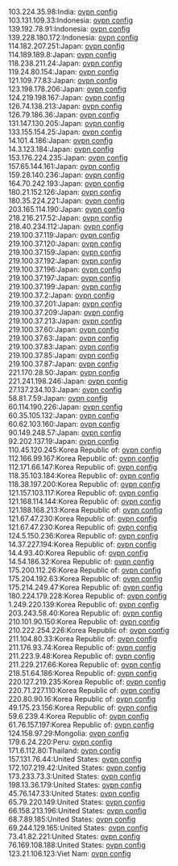 103.224.35.98:India: [ovpn config](vpn/103_224_35_98.ovpn)  
103.131.109.33:Indonesia: [ovpn config](vpn/103_131_109_33.ovpn)  
139.192.78.91:Indonesia: [ovpn config](vpn/139_192_78_91.ovpn)  
139.228.180.172:Indonesia: [ovpn config](vpn/139_228_180_172.ovpn)  
114.182.207.251:Japan: [ovpn config](vpn/114_182_207_251.ovpn)  
114.189.189.8:Japan: [ovpn config](vpn/114_189_189_8.ovpn)  
118.238.211.24:Japan: [ovpn config](vpn/118_238_211_24.ovpn)  
119.24.80.154:Japan: [ovpn config](vpn/119_24_80_154.ovpn)  
121.109.77.83:Japan: [ovpn config](vpn/121_109_77_83.ovpn)  
123.198.178.206:Japan: [ovpn config](vpn/123_198_178_206.ovpn)  
124.219.198.167:Japan: [ovpn config](vpn/124_219_198_167.ovpn)  
126.74.138.213:Japan: [ovpn config](vpn/126_74_138_213.ovpn)  
126.79.186.36:Japan: [ovpn config](vpn/126_79_186_36.ovpn)  
131.147.130.205:Japan: [ovpn config](vpn/131_147_130_205.ovpn)  
133.155.154.25:Japan: [ovpn config](vpn/133_155_154_25.ovpn)  
14.101.4.186:Japan: [ovpn config](vpn/14_101_4_186.ovpn)  
14.3.123.184:Japan: [ovpn config](vpn/14_3_123_184.ovpn)  
153.176.224.235:Japan: [ovpn config](vpn/153_176_224_235.ovpn)  
157.65.144.161:Japan: [ovpn config](vpn/157_65_144_161.ovpn)  
159.28.140.236:Japan: [ovpn config](vpn/159_28_140_236.ovpn)  
164.70.242.193:Japan: [ovpn config](vpn/164_70_242_193.ovpn)  
180.21.152.126:Japan: [ovpn config](vpn/180_21_152_126.ovpn)  
180.35.224.221:Japan: [ovpn config](vpn/180_35_224_221.ovpn)  
203.165.114.190:Japan: [ovpn config](vpn/203_165_114_190.ovpn)  
218.216.217.52:Japan: [ovpn config](vpn/218_216_217_52.ovpn)  
218.40.234.112:Japan: [ovpn config](vpn/218_40_234_112.ovpn)  
219.100.37.119:Japan: [ovpn config](vpn/219_100_37_119.ovpn)  
219.100.37.120:Japan: [ovpn config](vpn/219_100_37_120.ovpn)  
219.100.37.159:Japan: [ovpn config](vpn/219_100_37_159.ovpn)  
219.100.37.192:Japan: [ovpn config](vpn/219_100_37_192.ovpn)  
219.100.37.196:Japan: [ovpn config](vpn/219_100_37_196.ovpn)  
219.100.37.197:Japan: [ovpn config](vpn/219_100_37_197.ovpn)  
219.100.37.199:Japan: [ovpn config](vpn/219_100_37_199.ovpn)  
219.100.37.2:Japan: [ovpn config](vpn/219_100_37_2.ovpn)  
219.100.37.201:Japan: [ovpn config](vpn/219_100_37_201.ovpn)  
219.100.37.209:Japan: [ovpn config](vpn/219_100_37_209.ovpn)  
219.100.37.213:Japan: [ovpn config](vpn/219_100_37_213.ovpn)  
219.100.37.60:Japan: [ovpn config](vpn/219_100_37_60.ovpn)  
219.100.37.63:Japan: [ovpn config](vpn/219_100_37_63.ovpn)  
219.100.37.83:Japan: [ovpn config](vpn/219_100_37_83.ovpn)  
219.100.37.85:Japan: [ovpn config](vpn/219_100_37_85.ovpn)  
219.100.37.87:Japan: [ovpn config](vpn/219_100_37_87.ovpn)  
221.170.28.50:Japan: [ovpn config](vpn/221_170_28_50.ovpn)  
221.241.198.246:Japan: [ovpn config](vpn/221_241_198_246.ovpn)  
27.137.234.103:Japan: [ovpn config](vpn/27_137_234_103.ovpn)  
58.81.7.59:Japan: [ovpn config](vpn/58_81_7_59.ovpn)  
60.114.190.226:Japan: [ovpn config](vpn/60_114_190_226.ovpn)  
60.35.105.132:Japan: [ovpn config](vpn/60_35_105_132.ovpn)  
60.62.103.160:Japan: [ovpn config](vpn/60_62_103_160.ovpn)  
90.149.248.57:Japan: [ovpn config](vpn/90_149_248_57.ovpn)  
92.202.137.19:Japan: [ovpn config](vpn/92_202_137_19.ovpn)  
110.45.120.245:Korea Republic of: [ovpn config](vpn/110_45_120_245.ovpn)  
112.166.99.167:Korea Republic of: [ovpn config](vpn/112_166_99_167.ovpn)  
112.171.66.147:Korea Republic of: [ovpn config](vpn/112_171_66_147.ovpn)  
118.35.103.184:Korea Republic of: [ovpn config](vpn/118_35_103_184.ovpn)  
118.38.197.200:Korea Republic of: [ovpn config](vpn/118_38_197_200.ovpn)  
121.157.103.117:Korea Republic of: [ovpn config](vpn/121_157_103_117.ovpn)  
121.168.114.144:Korea Republic of: [ovpn config](vpn/121_168_114_144.ovpn)  
121.188.168.213:Korea Republic of: [ovpn config](vpn/121_188_168_213.ovpn)  
121.67.47.230:Korea Republic of: [ovpn config](vpn/121_67_47_230.ovpn)  
121.67.47.230:Korea Republic of: [ovpn config](vpn/121_67_47_230.ovpn)  
124.5.150.236:Korea Republic of: [ovpn config](vpn/124_5_150_236.ovpn)  
14.37.227.194:Korea Republic of: [ovpn config](vpn/14_37_227_194.ovpn)  
14.4.93.40:Korea Republic of: [ovpn config](vpn/14_4_93_40.ovpn)  
14.54.186.32:Korea Republic of: [ovpn config](vpn/14_54_186_32.ovpn)  
175.200.112.26:Korea Republic of: [ovpn config](vpn/175_200_112_26.ovpn)  
175.204.192.63:Korea Republic of: [ovpn config](vpn/175_204_192_63.ovpn)  
175.214.249.47:Korea Republic of: [ovpn config](vpn/175_214_249_47.ovpn)  
180.224.179.228:Korea Republic of: [ovpn config](vpn/180_224_179_228.ovpn)  
1.249.220.139:Korea Republic of: [ovpn config](vpn/1_249_220_139.ovpn)  
203.243.58.40:Korea Republic of: [ovpn config](vpn/203_243_58_40.ovpn)  
210.101.90.150:Korea Republic of: [ovpn config](vpn/210_101_90_150.ovpn)  
210.222.254.226:Korea Republic of: [ovpn config](vpn/210_222_254_226.ovpn)  
211.104.80.33:Korea Republic of: [ovpn config](vpn/211_104_80_33.ovpn)  
211.176.93.74:Korea Republic of: [ovpn config](vpn/211_176_93_74.ovpn)  
211.223.9.48:Korea Republic of: [ovpn config](vpn/211_223_9_48.ovpn)  
211.229.217.66:Korea Republic of: [ovpn config](vpn/211_229_217_66.ovpn)  
218.51.64.186:Korea Republic of: [ovpn config](vpn/218_51_64_186.ovpn)  
220.127.219.235:Korea Republic of: [ovpn config](vpn/220_127_219_235.ovpn)  
220.71.227.110:Korea Republic of: [ovpn config](vpn/220_71_227_110.ovpn)  
220.80.90.16:Korea Republic of: [ovpn config](vpn/220_80_90_16.ovpn)  
49.175.23.156:Korea Republic of: [ovpn config](vpn/49_175_23_156.ovpn)  
59.6.239.4:Korea Republic of: [ovpn config](vpn/59_6_239_4.ovpn)  
61.76.157.197:Korea Republic of: [ovpn config](vpn/61_76_157_197.ovpn)  
124.158.97.29:Mongolia: [ovpn config](vpn/124_158_97_29.ovpn)  
179.6.24.220:Peru: [ovpn config](vpn/179_6_24_220.ovpn)  
171.6.112.80:Thailand: [ovpn config](vpn/171_6_112_80.ovpn)  
157.131.76.44:United States: [ovpn config](vpn/157_131_76_44.ovpn)  
172.107.219.42:United States: [ovpn config](vpn/172_107_219_42.ovpn)  
173.233.73.3:United States: [ovpn config](vpn/173_233_73_3.ovpn)  
198.13.36.179:United States: [ovpn config](vpn/198_13_36_179.ovpn)  
45.76.147.33:United States: [ovpn config](vpn/45_76_147_33.ovpn)  
65.79.220.149:United States: [ovpn config](vpn/65_79_220_149.ovpn)  
66.158.213.196:United States: [ovpn config](vpn/66_158_213_196.ovpn)  
68.7.89.185:United States: [ovpn config](vpn/68_7_89_185.ovpn)  
69.244.129.165:United States: [ovpn config](vpn/69_244_129_165.ovpn)  
73.41.82.221:United States: [ovpn config](vpn/73_41_82_221.ovpn)  
76.169.108.188:United States: [ovpn config](vpn/76_169_108_188.ovpn)  
123.21.106.123:Viet Nam: [ovpn config](vpn/123_21_106_123.ovpn)  
